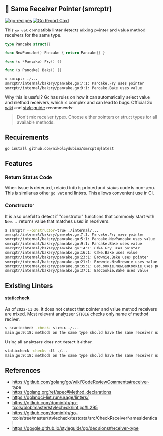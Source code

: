 ## 🥞 Same Receiver Pointer (smrcptr)

[![go-recipes](https://raw.githubusercontent.com/nikolaydubina/go-recipes/main/badge.svg?raw=true)](https://github.com/nikolaydubina/go-recipes)
[![Go Report Card](https://goreportcard.com/badge/github.com/nikolaydubina/smrcptr)](https://goreportcard.com/report/github.com/nikolaydubina/smrcptr)

This `go vet` compatible linter detects mixing pointer and value method receivers for the same type.

```go
type Pancake struct{}

func NewPancake() Pancake { return Pancake{} }

func (s *Pancake) Fry() {}

func (s Pancake) Bake() {}
```

```bash
$ smrcptr ./...
smrcptr/internal/bakery/pancake.go:7:1: Pancake.Fry uses pointer
smrcptr/internal/bakery/pancake.go:9:1: Pancake.Bake uses value
```

Why this is useful? Go has rules on how it can automatically select value and method receivers, which is complex and can lead to bugs.
Official Go [wiki](https://github.com/golang/go/wiki/CodeReviewComments#receiver-type) and [style guide](https://google.github.io/styleguide/go/decisions#receiver-type) recommends:

> Don't mix receiver types. Choose either pointers or struct types for all available methods.

## Requirements

```bash
go install github.com/nikolaydubina/smrcptr@latest
```

## Features

### Return Status Code

When issue is detected, related info is printed and status code is non-zero.
This is similar as other `go vet` and linters.
This allows convenient use in CI.

### Constructor

It is also useful to detect if "construtor" functions that commonly start with `New...` returns value that matches used in receivers.

```bash
$ smrcptr --constructor=true ./internal/...
smrcptr/internal/bakery/pancake.go:7:1: Pancake.Fry uses pointer
smrcptr/internal/bakery/pancake.go:5:1: Pancake.NewPancake uses value
smrcptr/internal/bakery/pancake.go:9:1: Pancake.Bake uses value
smrcptr/internal/bakery/pancake.go:14:1: Cake.Fry uses pointer
smrcptr/internal/bakery/pancake.go:16:1: Cake.Bake uses value
smrcptr/internal/bakery/pancake.go:23:1: Brownie.Bake uses pointer
smrcptr/internal/bakery/pancake.go:21:1: Brownie.NewBrownie uses value
smrcptr/internal/bakery/pancake.go:35:1: BadCookie.NewBadCookie uses pointer
smrcptr/internal/bakery/pancake.go:37:1: BadCookie.Bake uses value
```

## Existing Linters

#### staticcheck

As of `2022-11-30`, it does not detect that pointer and value method receivers are mixed.
Most relevant analyzser `ST1016` checks only name of method reciver.

```bash
$ staticcheck -checks ST1016 ./...    
main.go:9:18: methods on the same type should have the same receiver name (seen 1x "v", 2x "s") (ST1016)
```

Using all analyzers does not detect it either.

```bash
staticcheck -checks all ./...
main.go:9:18: methods on the same type should have the same receiver name (seen 1x "v", 2x "s") (ST1016)
```

## References

* https://github.com/golang/go/wiki/CodeReviewComments#receiver-type
* https://golang.org/ref/spec#Method_declarations
* https://golangci-lint.run/usage/linters/
* https://github.com/dominikh/go-tools/blob/master/stylecheck/lint.go#L295
* https://github.com/dominikh/go-tools/tree/master/stylecheck/testdata/src/CheckReceiverNamesIdentical
* https://google.github.io/styleguide/go/decisions#receiver-type
